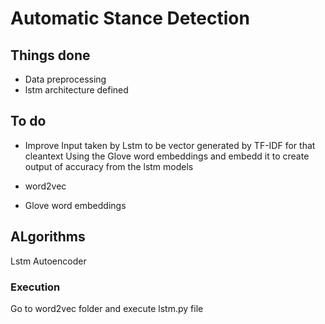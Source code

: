 # Automatic Stance Detection

## Things done

* Data preprocessing   
* lstm architecture defined  

## To do

* Improve Input taken by Lstm to be vector generated by TF-IDF for that cleantext
  Using the Glove word embeddings and embedd it to create output of accuracy from the lstm models

* word2vec
* Glove word embeddings

## ALgorithms

Lstm
Autoencoder

### Execution

Go to word2vec folder and execute lstm.py file

